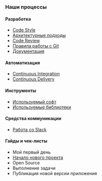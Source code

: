 ### Наши процессы

#### Разработка
- [Code Style](/processes/code-style.md)
- [Архитектурные подходы](/processes/architecture.md)
- [Code Review](/processes/code-review.md)
- [Правила работы с Git](/processes/git.md)
- [Документация](/processes/documentation.md)

#### Автоматизация
- [Continuous Integration](/processes/continuous-integration/continuous-integration.md)
- [Continuous Delivery](/processes/continuous-delivery/continuous-delivery.md)

#### Инструменты
- [Используемый софт](/processes/instruments.md)
- [Используемые библиотеки](/processes/third-party-libraries.md)

#### Средства коммуникации
- [Работа со Slack](/processes/slack.md)

#### Гайды и чек-листы
- Мой первый день
- [Начало нового проекта](/processes/guides/new-project.md)
- Open Source
- Выполнение задачи
- Публикация новой версии приложения